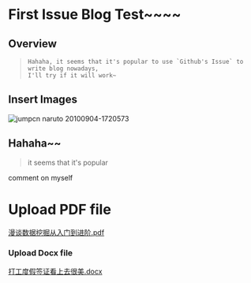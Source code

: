 # First Issue Blog Test~~~~
## Overview

> ```
> Hahaha, it seems that it's popular to use `Github's Issue` to write blog nowadays,
> I'll try if it will work~
> ```
## Insert Images

![jumpcn naruto 20100904-1720573](https://cloud.githubusercontent.com/assets/14041622/10400553/f9f787a4-6eeb-11e5-96f3-bd9a7d2b352f.JPG)
## Hahaha~~



> it seems that it's popular

comment on myself



# Upload PDF file

[漫谈数据挖掘从入门到进阶.pdf](https://github.com/solomonxie/solomonxie.github.io/files/10922/default.pdf)



### Upload Docx file

[打工度假签证看上去很美.docx](https://github.com/solomonxie/solomonxie.github.io/files/10925/default.docx)
